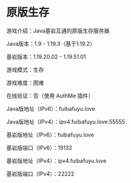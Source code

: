 # 原版生存

游戏介绍：Java基岩互通的原版生存服务器

Java版本：1.9 - 1.19.3（基于1.19.2）

基岩版本：1.19.20.02 - 1.19.51.01

游戏模式：生存

游戏难度：困难

在线验证：否（使用 AuthMe 插件）

Java版地址（IPv6）：fuibafuyu.love

Java版地址（IPv4）：ipv4.fuibafuyu.love:55555

基岩版地址（IPv6）：fuibafuyu.love

基岩版端口（IPv6）：19132

基岩版地址（IPv4）：ipv4.fuibafuyu.love

基岩版端口（IPv4）：22222